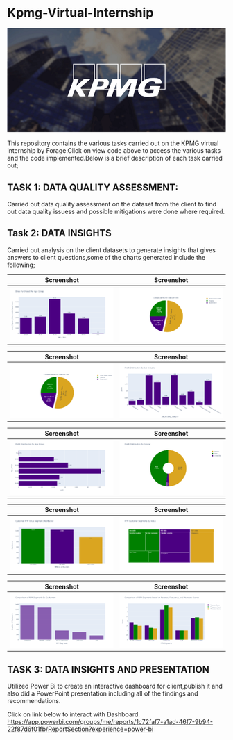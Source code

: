 # Kpmg-Virtual-Internship
![](kpmg.png)

This repository contains the various tasks carried out on the KPMG virtual internship by Forage.Click on view code above to access the various tasks and the code implemented.Below is a brief description of each task carried out;

## TASK 1: DATA QUALITY ASSESSMENT:
Carried out data quality assessment on the dataset from the client to find out data quality issuess and possible mitigations were done where required.

## Task 2: DATA INSIGHTS
Carried out analysis on the client datasets to generate insights that gives answers to client questions,some of the charts generated include the following;

Screenshot                                  |                Screenshot
:-----------------------------------------: | :-----------------------------------------:
![](img1.png)                               |    ![](img3.png)

Screenshot                                  |                Screenshot
:-----------------------------------------: | :-----------------------------------------:
![](img3.png)                               |    ![](img4.png)

Screenshot                                  |                Screenshot
:-----------------------------------------: | :-----------------------------------------:
![](img5.png)                               |    ![](img6.png)

Screenshot                                  |                Screenshot
:-----------------------------------------: | :-----------------------------------------:
![](img7.png)                               |    ![](img8.png)

Screenshot                                  |                Screenshot
:-----------------------------------------: | :-----------------------------------------:
![](img9.png)                               |    ![](img10.png)

## TASK 3: DATA INSIGHTS AND PRESENTATION
Utilized Power Bi to create an interactive dashboard for client,publish it and also did a PowerPoint presentation including all of the findings and recommendations.

Click on link below to interact with Dashboard.<br>
https://app.powerbi.com/groups/me/reports/1c72faf7-a1ad-46f7-9b94-22f87d6f01fb/ReportSection?experience=power-bi
